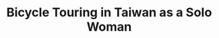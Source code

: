 ---
layout: community
category: community
title: "Bicycle Touring in Taiwan as a Solo Woman"
description: " Has anyone cycled Taiwan? I only have a few weeks break over Christmas so am thinking that might be a good option. What’s everyone’s thoughts on Taiwan as a cycling destination in general and also fo"
isTopLevel: false
isSingleLevel: false
isArticle: false
datePublished: 2022-09-19 18:59:00 +0300
dateModified: 2022-09-19 18:59:00 +0300
published: false
---
